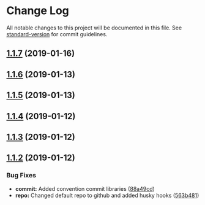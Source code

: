 # Change Log

All notable changes to this project will be documented in this file. See [standard-version](https://github.com/conventional-changelog/standard-version) for commit guidelines.

<a name="1.1.7"></a>
## [1.1.7](https://github.com/ryandterri/ercot-price-service/compare/v1.1.6...v1.1.7) (2019-01-16)



<a name="1.1.6"></a>
## [1.1.6](https://github.com/ryandterri/ercot-price-service/compare/v1.1.5...v1.1.6) (2019-01-13)



<a name="1.1.5"></a>
## [1.1.5](https://github.com/ryandterri/ercot-price-service/compare/v1.1.4...v1.1.5) (2019-01-13)



<a name="1.1.4"></a>
## [1.1.4](https://github.com/ryandterri/ercot-price-service/compare/v1.1.3...v1.1.4) (2019-01-12)



<a name="1.1.3"></a>
## [1.1.3](https://github.com/ryandterri/ercot-price-service/compare/v1.1.2...v1.1.3) (2019-01-12)



<a name="1.1.2"></a>
## [1.1.2](https://github.com/ryandterri/ercot-price-service/compare/v1.1.1...v1.1.2) (2019-01-12)


### Bug Fixes

* **commit:** Added convention commit libraries ([88a49cd](https://github.com/ryandterri/ercot-price-service/commit/88a49cd))
* **repo:** Changed default repo to github and added husky hooks ([563b481](https://github.com/ryandterri/ercot-price-service/commit/563b481))
